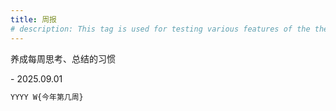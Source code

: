 ```yaml
---
title: 周报
# description: This tag is used for testing various features of the theme.
---
```


养成每周思考、总结的习惯

\- 2025.09.01

```sh title="周报标题格式"
YYYY W{今年第几周}
```


